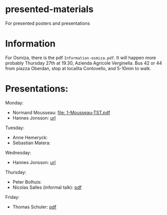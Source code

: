 # presented-materials
For presented posters and presentations



# Information

For Osmiza, there is the pdf `Information-osmiza.pdf`.
It will happen more probably Thursday 27th at 19.30, Azienda Agricole Verginella.
Bus 42 or 44 from piazza Oberdan, stop at localita Contovello, and 5-10min to walk.


# Presentations:

Monday:
 - Normand Mousseau: [file: 1-Mousseau-TST.pdf](./1-Mousseau-TST.pdf)
 - Hannes Jonsson: [url](https://hj.hi.is/TriesteCECAM-Lecture1.pdf)

Tuesday:
 - Anne Hemeryck:
 - Sebastian Matera:

Wednesday:
- Hannes Jonsson: [url](https://hj.hi.is/TriesteCECAM-Lecture2.pdf)

Thursday:
- Peter Bolhuis:
- Nicolas Salles (informal talk): [pdf](./Modular_kMC-Fortran.pdf)

Friday:
- Thomas Schuler: [pdf](./SCHULER_DIFFUSION_280624.pdf)
